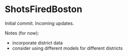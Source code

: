 # ShotsFiredBoston

Initial commit. Incoming updates.

Notes (for now):
- incorporate district data
- consider using different models for different districts